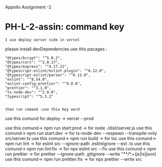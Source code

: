 
 Appollo Assignment -2
  
  # PH-L-2-assin:   command key 

    I use deploy server side in vercel 
   please install devDependencies use this pacages :
   
    "@types/bcrypt": "^5.0.2",
    "@types/cors": "^2.8.17",
    "@types/express": "^4.17.21",
    "@typescript-eslint/eslint-plugin": "^6.12.0",
    "@typescript-eslint/parser": "^6.12.0",
    "eslint": "^8.54.0",
    "eslint-config-prettier": "^9.0.0",
    "prettier": "^3.1.0",
    "ts-node-dev": "^2.0.0",
    "typescript": "^5.3.2"


    than run comand :use this key word 
   use this comund for deploy -> vercel --prod
   
   use this comund-> npm run start:prod  -> for  node ./dist/server.js
   use this comund-> npm run start:dev  -> for  ts-node-dev --respawn --transpile-only src/server.ts
   use this comund-> npm run build  -> for  tsc
   use this comund-> npm run lint  -> for  eslint src --ignore-path .eslintignore --ext .ts
   use this comund-> npm run lint:fix  -> for  npx eslint src --fix
   use this comund-> npm run prettier  -> for  prettier --ignore-path .gitignore --write \"**/*.+(js|ts|json)\
   use this comund-> npm run prettier:fix  -> for  npx prettier --write src






   
   

